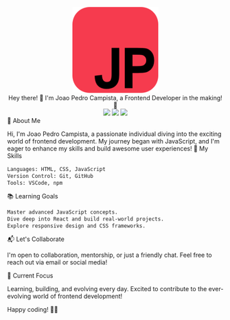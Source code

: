 <div align="center"> 
  <img src="logojs.png" width="200px">
</div>
<div align="center"> Hey there! 👋 I'm Joao Pedro Campista, a Frontend Developer in the making! 🚀</div>
<div align="center"> 
  <img src="https://img.shields.io/badge/status-learning-brightgreen">
  <img src="https://img.shields.io/badge/focus-frontend-blue">
  <img src="https://img.shields.io/badge/language-javascript-yellow">
</div>
🌟 About Me

Hi, I'm Joao Pedro Campista, a passionate individual diving into the exciting world of frontend development. My journey began with JavaScript, and I'm eager to enhance my skills and build awesome user experiences!
🚀 My Skills

    Languages: HTML, CSS, JavaScript
    Version Control: Git, GitHub
    Tools: VSCode, npm

📚 Learning Goals

    Master advanced JavaScript concepts.
    Dive deep into React and build real-world projects.
    Explore responsive design and CSS frameworks.

📬 Let's Collaborate

I'm open to collaboration, mentorship, or just a friendly chat. Feel free to reach out via email or social media!

🎯 Current Focus

Learning, building, and evolving every day. Excited to contribute to the ever-evolving world of frontend development!

Happy coding! 🚀✨
